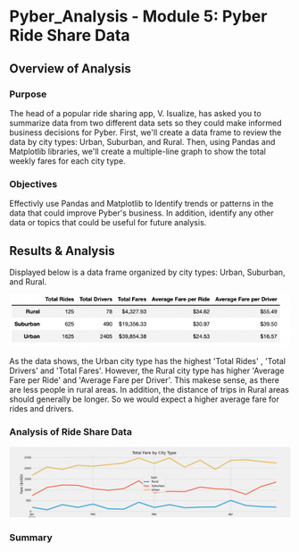 # Pyber_Analysis - Module 5: Pyber Ride Share Data

## Overview of Analysis

### Purpose

The head of a popular ride sharing app, V. Isualize,  has asked you to summarize data from two different data sets so they could make informed business decisions for Pyber. First, we'll create a data frame to review the data by city types: Urban, Suburban, and Rural. Then, using Pandas and Matplotlib libraries, we'll create a multiple-line graph to show the total weekly fares for each city type.

### Objectives

Effectivly use Pandas and Matplotlib to Identify trends or patterns in the data that could improve Pyber's business. In addition, identify any other data or topics that could be useful for future analysis. 


## Results & Analysis

Displayed below is a data frame organized by city types: Urban, Suburban, and Rural. 

![pyber_summary](Analysis/Pyber_data_Frame.png "PyBer_Data_Frame")

As the data shows, the Urban city type has the highest 'Total Rides' , 'Total Drivers' and 'Total Fares'. However, the Rural city type has higher 'Average Fare per Ride' and 'Average Fare per Driver'. This makese sense, as there are less people in rural areas. In addition, the distance of trips in Rural areas should generally be longer. So we would expect a higher average fare for rides and drivers. 

### Analysis of Ride Share Data


![pyber_summary](Analysis/PyBer_fare_summary.png "PyBer_fare_summary")






### Summary





